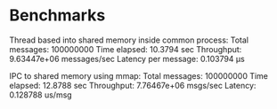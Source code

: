 # Benchmarks
Thread based into shared memory inside common process:
Total messages: 100000000
Time elapsed: 10.3794 sec
Throughput: 9.63447e+06 messages/sec
Latency per message:   0.103794 µs

IPC to shared memory using mmap:
Total messages: 100000000
Time elapsed:   12.8788 sec
Throughput:     7.76467e+06 msgs/sec
Latency:        0.128788 us/msg

